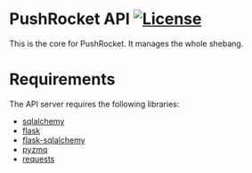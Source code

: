 PushRocket API [![License](http://img.shields.io/badge/license-BSD-blue.svg?style=flat)](/LICENSE)
==================
This is the core for PushRocket. It manages the whole shebang. 

# Requirements
The API server requires the following libraries:
* [sqlalchemy](https://github.com/mitsuhiko/flask-sqlalchemy)
* [flask](https://github.com/pallets/flask)
* [flask-sqlalchemy](https://github.com/mitsuhiko/flask-sqlalchemy)
* [pyzmq](https://github.com/zeromq/pyzmq)
* [requests](https://github.com/requests/requests)

